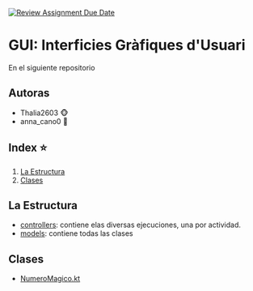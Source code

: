 [![Review Assignment Due Date](https://classroom.github.com/assets/deadline-readme-button-24ddc0f5d75046c5622901739e7c5dd533143b0c8e959d652212380cedb1ea36.svg)](https://classroom.github.com/a/x7JRLMGE)
# GUI: Interficies Gràfiques d'Usuari

En el siguiente repositorio

## Autoras

- Thalia2603 🐵
- anna_cano0 🤠

## Index ⭐
1. [La Estructura](#La-Estructura)
2. [Clases](#Clases)

## La Estructura

- [controllers](src/main/kotlin/controllers): contiene elas diversas ejecuciones, una por actividad.
- [models](src/main/kotlin/models): contiene todas las clases

## Clases

- [NumeroMagico.kt](src/main/kotlin/models/NumeroMagico.kt)
